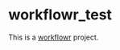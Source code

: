 # workflowr_test

This is a [workflowr][] project.

[workflowr]: https://github.com/jdblischak/workflowr
